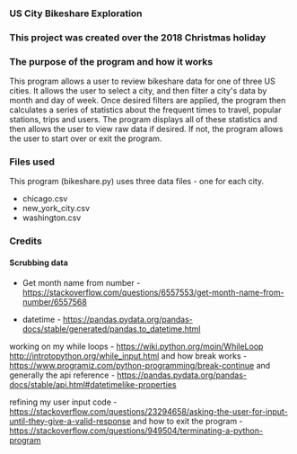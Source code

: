 ### US City Bikeshare Exploration

### This project was created over the 2018 Christmas holiday

### The purpose of the program and how it works
This program allows a user to review bikeshare data for one of three US cities. It allows the user to select a city, and then filter a city's data by month and day of week. Once desired filters are applied, the program then calculates  a series of statistics about the frequent times to travel, popular stations, trips and users. The program displays all of these statistics and then allows the user to view raw data if desired. If not, the program allows the user to start over or exit the program.

### Files used
This program (bikeshare.py) uses three data files - one for each city.
 - chicago.csv
 - new_york_city.csv
 - washington.csv

### Credits

#### Scrubbing data
 - Get month name from number - https://stackoverflow.com/questions/6557553/get-month-name-from-number/6557568

 - datetime - https://pandas.pydata.org/pandas-docs/stable/generated/pandas.to_datetime.html

working on my while loops - https://wiki.python.org/moin/WhileLoop
                            http://introtopython.org/while_input.html
and how break works - https://www.programiz.com/python-programming/break-continue
and generally the api reference - https://pandas.pydata.org/pandas-docs/stable/api.html#datetimelike-properties

refining my user input code - https://stackoverflow.com/questions/23294658/asking-the-user-for-input-until-they-give-a-valid-response
and how to exit the program - https://stackoverflow.com/questions/949504/terminating-a-python-program

